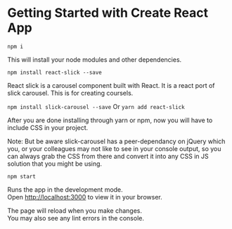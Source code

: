# Getting Started with Create React App

 `npm i`
 
This will install your node modules and other dependencies.


 `npm install react-slick --save`
 
React slick is a carousel component built with React. It is a react port of  slick carousel. This is for creating coursels.


 `npm install slick-carousel --save` Or `yarn add react-slick`
 
After you are done installing through yarn or npm, now you will have to include CSS in your project.

Note: But be aware slick-carousel has a peer-dependancy on jQuery which you, or your colleagues may not like to see in your console output, so you can always grab the CSS from there and convert it into any CSS in JS solution that you might be using.

 `npm start`

Runs the app in the development mode.\
Open [http://localhost:3000](http://localhost:3000) to view it in your browser.

The page will reload when you make changes.\
You may also see any lint errors in the console.
